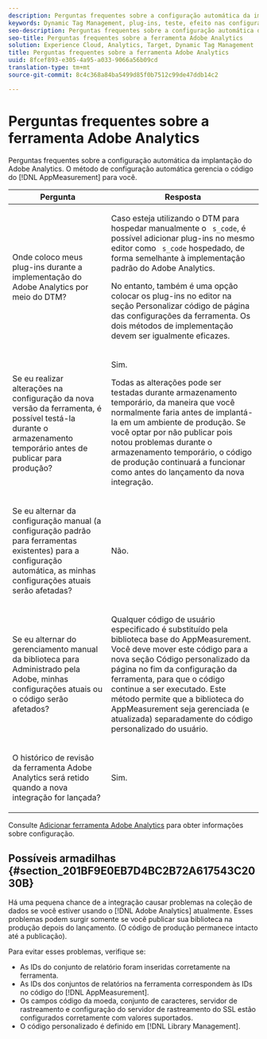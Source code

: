 ```yaml
---
description: Perguntas frequentes sobre a configuração automática da implantação do Adobe Analytics. O método de configuração automática gerencia o código do AppMeasurement para você.
keywords: Dynamic Tag Management, plug-ins, teste, efeito nas configurações atuais, histórico de revisão, potenciais armadilhas, id do conjunto de relatórios, código de moeda, servidor de rastreamento, servidor de rastreamento ssl, código personalizado, gerenciamento de biblioteca
seo-description: Perguntas frequentes sobre a configuração automática da implantação do Adobe Analytics. O método de configuração automática gerencia o código do AppMeasurement para você.
seo-title: Perguntas frequentes sobre a ferramenta Adobe Analytics
solution: Experience Cloud, Analytics, Target, Dynamic Tag Management
title: Perguntas frequentes sobre a ferramenta Adobe Analytics
uuid: 8fcef893-e305-4a95-a033-9066a56b09cd
translation-type: tm+mt
source-git-commit: 8c4c368a84ba5499d85f0b7512c99de47ddb14c2

---
```



# Perguntas frequentes sobre a ferramenta Adobe Analytics

Perguntas frequentes sobre a configuração automática da implantação do Adobe Analytics. O método de configuração automática gerencia o código do [!DNL AppMeasurement] para você.

<table id="table_A50D00E2C47A473B92DA800FB08FE640"> 
 <thead> 
  <tr> 
   <th colname="col1" class="entry"> Pergunta </th> 
   <th colname="col2" class="entry"> Resposta </th> 
  </tr> 
 </thead>
 <tbody> 
  <tr> 
   <td colname="col1"> <p> Onde coloco meus plug-ins durante a implementação do Adobe Analytics por meio do DTM? </p> </td> 
   <td colname="col2"> <p> Caso esteja utilizando o DTM para hospedar manualmente o <code> s_code</code>, é possível adicionar plug-ins no mesmo editor como <code> s_code</code> hospedado, de forma semelhante à implementação padrão do Adobe Analytics. </p> <p>No entanto, também é uma opção colocar os plug-ins no editor na seção <span class="term"> Personalizar código de página</span> das configurações da ferramenta. Os dois métodos de implementação devem ser igualmente eficazes. </p> </td> 
  </tr> 
  <tr> 
   <td colname="col1"> <p>Se eu realizar alterações na configuração da nova versão da ferramenta, é possível testá-la durante o armazenamento temporário antes de publicar para produção? </p> </td> 
   <td colname="col2"> <p>Sim. </p> <p>Todas as alterações pode ser testadas durante armazenamento temporário, da maneira que você normalmente faria antes de implantá-la em um ambiente de produção. Se você optar por não publicar pois notou problemas durante o armazenamento temporário, o código de produção continuará a funcionar como antes do lançamento da nova integração. </p> </td> 
  </tr> 
  <tr> 
   <td colname="col1"> <p>Se eu alternar da configuração manual (a configuração padrão para ferramentas existentes) para a configuração automática, as minhas configurações atuais serão afetadas? </p> </td> 
   <td colname="col2"> <p>Não. </p> </td> 
  </tr> 
  <tr> 
   <td colname="col1"> <p>Se eu alternar do gerenciamento manual da biblioteca para Administrado pela Adobe, minhas configurações atuais ou o código serão afetados? </p> </td> 
   <td colname="col2"> <p>Qualquer código de usuário especificado é substituído pela biblioteca base do <span class="keyword">AppMeasurement</span>. Você deve mover este código para a nova seção <span class="wintitle">Código personalizado da página</span> no fim da configuração da ferramenta, para que o código continue a ser executado. Este método permite que a biblioteca do <span class="keyword">AppMeasurement</span> seja gerenciada (e atualizada) separadamente do código personalizado do usuário. </p> </td> 
  </tr> 
  <tr> 
   <td colname="col1"> <p>O histórico de revisão da ferramenta <span class="keyword">Adobe Analytics</span> será retido quando a nova integração for lançada? </p> </td> 
   <td colname="col2"> <p>Sim. </p> </td> 
  </tr> 
 </tbody> 
</table>

Consulte [Adicionar ferramenta Adobe Analytics](/help/implement/c-implement-with-dtm/c-aa-tool/analytics-dtm.md) para obter informações sobre configuração.

## Possíveis armadilhas {#section_201BF9E0EB7D4BC2B72A617543C2030B}

Há uma pequena chance de a integração causar problemas na coleção de dados se você estiver usando o [!DNL Adobe Analytics] atualmente. Esses problemas podem surgir somente se você publicar sua biblioteca na produção depois do lançamento. (O código de produção permanece intacto até a publicação).

Para evitar esses problemas, verifique se:

* As IDs do conjunto de relatório foram inseridas corretamente na ferramenta.
* As IDs dos conjuntos de relatórios na ferramenta correspondem às IDs no código do [!DNL AppMeasurement].
* Os campos código da moeda, conjunto de caracteres, servidor de rastreamento e configuração do servidor de rastreamento do SSL estão configurados corretamente com valores suportados.
* O código personalizado é definido em [!DNL Library Management].

